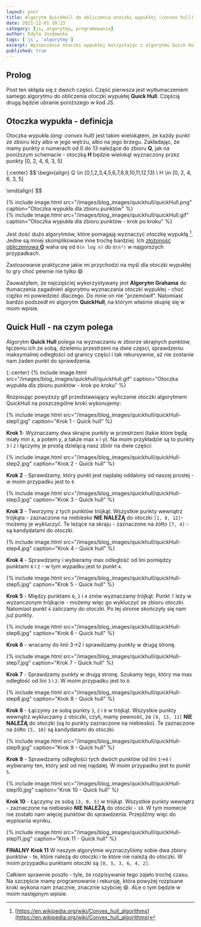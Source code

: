 ```yaml
---
layout: post
title: Algorytm QuickHull do obliczenia otoczki wypukłej (convex hull) cz. 1
date: 2021-12-01 10:23
category: [js, algorytmy, programowanie]
author: Edyta Jozdowska
tags: ['js', 'algorytmy']
excerpt: Wyznaczanie otoczki wypukłej korzystając z algorytmu Quick Hull i JS.
published: true
---
```


<script type="text/javascript" async
  src="https://cdn.mathjax.org/mathjax/latest/MathJax.js?config=TeX-MML-AM_CHTML">
</script>

## Prolog
Post ten skłąda się z dwóch części. Część pierwsza jest wytłumaczeniem samego algorytmu do obliczenia otoczki wypukłej **Quick Hull**. Częścią drugą będzie ubranie poniższego w kod JS.

## Otoczka wypukła - definicja
Otoczka wypukła *(ang: convex hull)* jest takim wielokątem, że każdy punkt ze zbioru leży albo w jego wętrzu, albo na jego brzegu. Zakładając, że mamy punkty o numerach od 0 do 13 należące do zbioru **Q**, jak na poniższym schemacie - otoczką **H** będzie wielokąt wyznaczony przez punkty [0, 2, 4, 6, 3, 5]

{:center}
$$ 
\begin{align}
Q \in [0,1,2,3,4,5,6,7,8,9,10,11,12,13] \\
H \in [0, 2, 4, 6, 3, 5]

\end{align}
$$

<div class="row">

<div class="col-6 center">
{%
    include image.html
    src="/images/blog_images/quickhull/quickHull.png"
    caption="Otoczka wypukła dla zbioru punktów"
%}

</div>

<div class="col-6 center">
{%
    include image.html
    src="/images/blog_images/quickhull/quickHull.gif"
    caption="Otoczka wypukła dla zbioru punktów - krok po kroku"
%}

</div>
</div>

Jest dość dużo algorytmów, które pomagają wyznaczyć otoczkę wypukłą [^1]. Jedne są mniej skomplikowane inne trochę bardziej. Ich [złożoność obliczeniowa **O**](https://en.wikipedia.org/wiki/Big_O_notation) waha się od `O(n log n)` do `O(n²)` w najgorszych przypadkach. 

Zastosowanie praktyczne jakie mi przychodzi na myśl dla otoczki wypukłej to gry choć pewnie nie tylko :smile:

Zauważyłam, że najczęściej wykorzystywany jest **Algorytm Grahama** do tłumaczenia zagadnień algorytmu wyznaczania otoczki wypukłej - choć ciężko mi powiedzieć dlaczego. Do mnie on nie "przemówił". Natomiast bardzo podszedł mi algorytm **QuickHull**, na którym właśnie skupię się w moim wpisie.

## Quick Hull - na czym polega
Algorytm **Quick Hull** polega na wyznaczaniu w zbiorze skrajnych punktów, łączeniu ich ze sobą, dzieleniu przestrzeni na dwie częsci, sprawdzeniu maksymalnej odległości od granicy części i tak rekursywnie, aż nie zostanie nam żaden punkt do sprawdzenia. 

{:.center}
{%
    include image.html
    src="/images/blog_images/quickhull/quickHull.gif"
    caption="Otoczka wypukła dla zbioru punktów - krok po kroku"
%}

Rozpisując powyższy gif przedstawiający wyliczanie otoczki algorytmem QuickHull na poszczególne kroki wykonujemy:
<div class="row">
<div class="col-6">
{%
    include image.html
    src="/images/blog_images/quickhull/quickHull-step1.jpg"
    caption="Krok 1 - Quick hull"
%}

<strong>Krok 1</strong>- Wyznaczamy dwa skrajne punkty w przestrzeni (takie które będą miały min x, a potem y, a także max x i y). Na moim przykładzie są to punkty `3` i `2` i łączymy je prostą dzielącą nasz zbiór na dwie części:
</div>
<div class="col-6">
{%
    include image.html
    src="/images/blog_images/quickhull/quickHull-step2.jpg"
    caption="Krok 2 - Quick hull"
%}

<strong>Krok 2</strong> - Sprawdzamy, który punkt jest najdalej oddalony od naszej prostej - w moim przypadku jest to `6`
</div>
<div class="col-6">
{%
    include image.html
    src="/images/blog_images/quickhull/quickHull-step3.jpg"
    caption="Krok 3 - Quick hull"
%}

<strong>Krok 3</strong> - Tworzymy z tych punktów trójkąt. Wszystkie punkty wewnątrz trójkąta - zaznaczone na niebiesko <strong>NIE NALEŻĄ</strong> do otoczki `[1, 8, 12]`- możemy je wykluczyć. Te leżące na skraju - zaznaczone na żółto `[7, 4]` - są kandydatami do otoczki.
</div>
<div class="col-6">
{%
    include image.html
    src="/images/blog_images/quickhull/quickHull-step4.jpg"
    caption="Krok 4 - Quick hull"
%}

<strong>Krok 4</strong> - Sprawdzamy i wybieramy max odległość od lini pomiędzy punktami `6` i `2` - w tym wypadku jest to punkt `4`.
</div>
<div class="col-6">
{%
    include image.html
    src="/images/blog_images/quickhull/quickHull-step5.jpg"
    caption="Krok 5 - Quick hull"
%}

<strong>Krok 5</strong> - Między punktami `6`, `2` i `4` znów wyznaczamy trójkąt. Punkt `7` leży w wyzanczonym trójkącie - możemy więc go wykluczyć ze zbioru otoczki. Natomiast punkt `4` zaliczamy do otoczki. Po tej stronie skończyły się nam już punkty.

</div>
<div class="col-6">

{%
    include image.html
    src="/images/blog_images/quickhull/quickHull-step6.jpg"
    caption="Krok 6 - Quick hull"
%}

<strong>Krok 6</strong> - wracamy do linii 3->2 i sprawdzamy punkty w drugą stronę.

</div>
<div class="col-6">

{%
    include image.html
    src="/images/blog_images/quickhull/quickHull-step7.jpg"
    caption="Krok 7 - Quick hull"
%}

<strong>Krok 7</strong> - Sprawdzamy punkty w drugą stronę. Szukamy tego, który ma max odległość od lini `3` i `2`. W moim przypadku jest to `0`.

</div>
<div class="col-6">

{%
    include image.html
    src="/images/blog_images/quickhull/quickHull-step8.jpg"
    caption="Krok 8 - Quick hull"
%}

<strong>Krok 8</strong> - Łączymy ze sobą punkty `3`, `2` i `0` w trójkąt. Wszystkie punkty wewnątrz wykluczamy z otoczki, czyli, mamy pewność, że `[9, 13, 11]` <strong>NIE NALEŻĄ</strong> do otoczki (są to punkty zaznaczone na niebiesko). Te zaznaczone na żółto `[5, 10]` są kandydatami do otoczki. 

</div>
<div class="col-6">

{%
    include image.html
    src="/images/blog_images/quickhull/quickHull-step9.jpg"
    caption="Krok 9 - Quick hull"
%}

<strong>Krok 9</strong> - Sprawdzamy odległości tych dwóch punktów od lini `3`->`0` i wybieramy ten, który jest od niej najdalej. W moim przypadku jest to punkt `5`.

</div>
<div class="col-6">

{%
    include image.html
    src="/images/blog_images/quickhull/quickHull-step10.jpg"
    caption="Krok 10 - Quick hull"
%}

<strong>Krok 10</strong> - Łączymy ze sobą `[3, 0, 5]` w trójkąt. Wszystkie punkty wewnątrz - zaznaczone na niebiesko <strong>NIE NALEŻĄ</strong> do otoczki - `10`.
W tym momecie nie zostało nam więcej punktów do sprawdzenia. Przejdźmy więc do wypisania wyniku.

</div>
<div class="col-6">

{%
    include image.html
    src="/images/blog_images/quickhull/quickHull-step11.jpg"
    caption="Krok 11 - Quick hull"
%}

<strong>FINALNY Krok 11</strong> W naszym algorytmie wyznaczyliśmy sobie dwa zbiory punktów - te, które należą do otoczki i te które nie należą do otoczki. W moim przypadku punktami otoczki są `[0, 5, 3, 6, 4, 2]`.

</div>
</div>

Całkiem sprawnie poszło - tyle, że rozpisywanie tego zajeło trochę czasu. Na szczęście mamy programowanie i rekursję, która powyżej rozpisane kroki wykona nam znacznie, znacznie szybciej :smile:. ALe o tym będzie w moim następnym wpisie.

[^1]: [https://en.wikipedia.org/wiki/Convex_hull_algorithms](https://en.wikipedia.org/wiki/Convex_hull_algorithms)